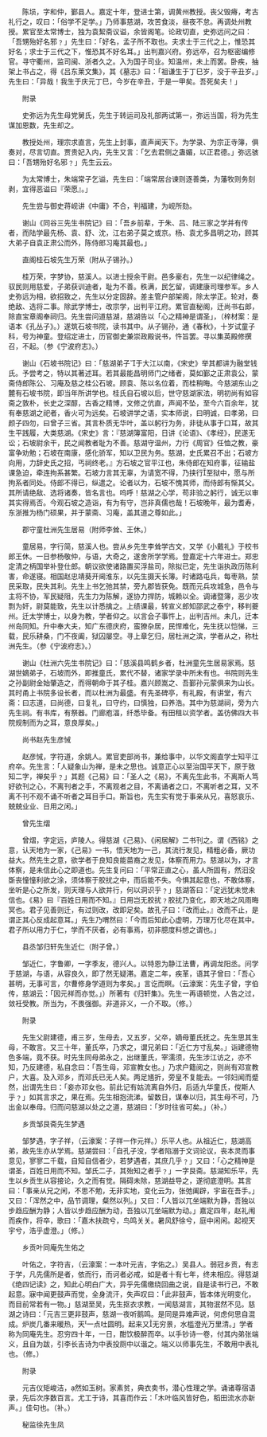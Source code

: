 <!-- { "loadSidebar": true } -->
　　陈埙，字和仲，鄞县人。嘉定十年，登进士第，调黄州教授。丧父毁瘠，考古礼行之，叹曰：「俗学不足学。」乃师事慈湖，攻苦食淡，昼夜不怠。再调处州教授。累官至太常博士，独为袁絜斋议谥，余皆阁笔。论政切直，史弥远问之曰：「吾甥殆好名邪﹖」先生曰：「好名，孟子所不取也。夫求士于三代之上，惟恐其好名；求士于三代之下，惟恐其不好名耳。」出判嘉兴府。弥远卒，召为枢密编修官。寻守衢州，监司闽、浙者久之。入为国子司业。知温州，未上而罢。卧疾，抽架上书占之，得《吕东莱文集》，其《墓志》曰：「祖谦生于丁巳岁，没于辛丑岁。」先生曰：「异哉！我生于庆元丁巳，今岁在辛丑，于是一甲矣。吾死矣夫！」

　　附录

　　史弥远为先生母党舅氏，先生于转运司及礼部两试第一，弥远当国，将为先生谋加恩数，先生却之。

　　教授处州，理宗求直言，先生上封事，直声闻天下。为学录、为宗正寺簿，俱奏对，尽言切直。贾贵妃入内，先生又言：「乞去君侧之蛊媚，以正君德。」弥远骇曰：「吾甥殆好名邪﹖」先生云云。

　　为太常博士，朱端常子乞谥，先生曰：「端常居台谏则逐善类，为藩牧则务刻剥，宜得恶谥曰『荣愿』。」

　　先生尝与御史蒋岘讲《中庸》不合，判福建，为岘所劾。

　　谢山《同谷三先生书院记》曰：「吾乡前辈，于朱、吕、陆三家之学并有传者，而陆学最先杨、袁、舒、沈，江右弟子莫之或京。杨、袁尤多昌明之功，顾其大弟子自袁正肃公而外，陈侍郎习庵其最也。」

　　直阁桂石坡先生万荣（附从子锡孙。）

　　桂万荣，字梦协，慈溪人。以进士授余干尉。邑多豪右，先生一以纪律绳之。驭民则用慈爱，子弟获训迪者，耻为不善。秩满，民乞留，调建康司理参军。乡人史弥远为相，欲招致之，先生以分定固辞。差主管户部架阁，除太学正。轮对，奏绝敌、选将二事。除武学博士，改宗学，出判平江府。累官直秘阁，迁尚书右郎，除直宝章阁奉祠归。先生尝问道慈湖，慈湖告以「心之精神是谓圣」，（梓材案：是语本《孔丛子》。）遂筑石坡书院，读书其中。从子锡孙，通《春秋》，十岁试童子科，号为神童。登绍定进士，历官御史兼崇政殿说书，忤旨罢。寻以集英殿修撰召，不起。（参《宁波府志》。）

　　谢山《石坡书院记》曰：「慈湖弟子于大江以南，《宋史》举其都讲为融堂钱氏。予尝考之，特以其著述耳。若其最能昌明师门之绪者，莫如鄞之正肃袁公，蒙斋侍郎陈公、习庵及慈之桂公石坡。顾袁、陈以名位着，而桂稍晦。今慈湖东山之麓有石坡书院，即当年所讲学也。桂氏自石坡以后，世守慈湖家法，明初尚有如容斋之敦朴，长史之深醇，古香之精博，文修之伉直，声闻不坠，至今六百余年，犹有奉慈湖之祀者，香火可为远矣。石坡讲学之语，实本师说，曰明诚，曰孝弟，曰颜子四勿，曰曾子三省。其言朴质无华叶，盖以躬行为务，非徒从事于口耳，故其生平践履，大类慈湖。《宋史》言：『慈湖簿富阳，日讲《论语》、《孝经》，民遂无讼；石坡尉余干，民之闻教者耻为不善。慈湖守温州，力行《周官》任恤之教，豪富争劝勉；石坡在南康，感化骄军，知以卫民为务。慈湖，史氏累召不出；石坡方向用，力辞史氏之招，丐祠终老。』方石坡之官平江也，朱侍郎在知府事，征输盐课急迫，牵连拘系甚繁。石坡力言其无辜，为请宽不得，乃挟行至狱中，愿与所拘系者同处。侍郎不得已，纵遣之。论者以为，石坡不愧其师，而侍郎有惭其父。其所请绝敌、选将诸奏，皆名言也。呜呼！慈湖之心学，苟非验之躬行，诚无以审其实得焉否。今观石坡之造诣，有为有守，岂非真儒也哉！石坡晚年，最为耆寿，东浙推为杨门硕果，并于蒙斋、习庵，盖其道之尊如此。」

　　郡守童杜洲先生居易（附师李耸、王休。）

　　童居易，字行简，慈溪人也。尝从乡先生李耸学古文，又学《小戴礼》于校书郎王休。一日参杨敬仲，与语，大奇之，遂舍所学学焉。登嘉定十六年进士。郑忠定清之柄国举补登仕郎。朝议欲使诸路置买浮盐司，除拟已定，先生诣执政历陈利害，命遂寝。相国赵忠靖葵开阃淮东，以先生摄天长簿。时诸路屯兵，每枣熟，禁民采取，民失其利。先生上书乞弛其禁，旁九郡皆获免。既而元兵攻城急，邑令与主将不协，军民疑阻，先生力为陈解，遂协力捍防，城赖以全。调诸暨簿，恶少攻剽为奸，尉莫能致，先生以计悉擒之。上绩课最，转宣义郎知邵武之泰宁，移判夔州。迁太学博士，以身为教，学者仰之。以言会子事忤上，出判吉州。未几，迁本州岛同知。升中奉大夫，知广东德庆府，蛮獠杂居，民悍难化，先生抚以恺悌，三载，民乐耕桑，门不夜阖，狱囚屡空。寻上章乞归，居杜洲之滨，学者从之，称杜洲先生。（参《宁波府志》。）

　　谢山《杜洲六先生书院记》曰：「慈溪县鸣鹤乡者，杜洲童先生居易家焉。慈湖世嫡弟子，石坡而外，即推童氏，累代不替，诸家学录中所未有也。书院则先生之孙副尉金始肇造之，而得朝命于其子桂。嘉兴顾嵩之、吾鄞孙元蒙俱来为山长。其时甬上书院多设长者，而以杜洲为最盛。有先圣碑亭，有礼殿，有讲堂，有六斋：曰志道，曰尚德，曰复礼，曰守约，曰慎独，曰养浩。其中为慈湖祠，旁为六先生祠。有书库，有祭器。门廊庖湢，纤悉毕备。有田租以资学者。盖彷佛四大书院规制而为之耳，意良厚矣。」

　　尚书赵先生彦悈

　　赵彦悈，字符道，余姚人。累官吏部尚书，兼给事中，以华文阁直学士知平江府卒。先生言：「人疑象山为禅，是未之思也。诚意正心以至治国平天下，原于致知二字，禅矣乎﹖」其题《己易》曰：「圣人之《易》，不离先生此书，不离斯人笃好欲刊之心，不离刊者之手，不离观者之目，不离诵者之口，不离听者之耳，又不离不刊不观不诵不听者之耳目手口。斯旨也，先生实有觉于事亲从兄，喜怒哀乐、兢兢业业、日用之闲。」

　　曾先生熠

　　曾熠，字定远，庐陵人。得慈湖《己易》、《闲居解》二书刊之。谓《西铭》之意，认天地为一家，《己易》一书，悟天地为一己，其流行发见，精粗必备，厥功益大。然先生之意，欲学者于良知良能苗裔之发见，体察而用力。慈湖以为，才言体察，是未信此心之即道也。先生复问曰：「平常正直之心，虽人所固有，然汩没斲丧憧憧利欲之涂，须体察于胶扰之中，而后能不失。今惧其起意也，不敢体察，坐听是心之所发，则天理与人欲并行，何以洞识乎﹖」慈湖答曰：「定远犹未觉未信也。《易》曰『百姓日用而不知。』日用岂无胶扰﹖胶扰乃变化，即天地之风雨晦冥也。君子见善则迁，有过则改，改即足矣。故孔子曰：『改而止。』改而不止，是谓正其心反成起意耳。」先生乃喟然曰：「今而后知此心虚明，万理万化尽在其中。君子所以用力于仁，学而不厌者，必有事焉，初非臆度料想之谓也。」

　　县丞邹归轩先生近仁（附子曾。）

　　邹近仁，字鲁卿，一字季友，德兴人。以特恩为静江法曹，再调龙阳丞。问学于慈湖，与语，从容良久，即了然无疑滞。嘉定二年，疾革，语其子曾曰：「吾心甚明，无事可言，尔曹修身学道则为孝矣。」言讫而瞑。（云濠案：先生子曾，字伯传，慈湖云：「因元祥而亦觉。」）所著有《归轩集》。先生一再语顿觉，人告之过，敛衽受教。所当为，不畏强御。非道非义，一介不取。（修。）

　　附录

　　先生父尉建德，甫三岁，生母去，又五岁，父卒，嫡母董氏抚之。先生思其生母，不敢言。又三十年，董氏卒，乃求之，谓兄弟曰：「近仁方寸乱矣。」诣建德物色多端，竟不获。时先生同母弟永之，出继董氏，宰濡须，先生涉江访之，亦不知，乃反建德，私自念曰：「吾生母，邓宣教女也。」乃求户籍阅之，则尚有邓宣教户，大喜。及入邓乡，而邓氏已无人矣。两足馗折，旁皇不复能去。一邻妇闻而蹙然，出谓先生曰：「妾亦邓女也。前此记有姑流离自外归，后适九华童氏，傥斯人乎﹖」如其言求之，果在焉。先生相抱流涕。留数日，谋奉以归，其生母不可，乃出金以奉母。归而问慈湖以处之之道，慈湖曰：「岁时往省可矣。」（补。）

　　乡贡邹艮斋先生梦遇

　　邹梦遇，字子祥，（云濠案：子祥一作元祥。）乐平人也。从祖近仁，慈湖高弟，故先生亦从学焉。慈湖尝曰：「自孔子没，学者陷溺于文词论议，丧本灵而事意见，寥寥二千载，自知自信者少，若梦遇者，其庶几乎﹖」又曰：「心之精神是谓圣，百姓日用而不知。邹氏二子，其殆知之者乎﹖」一字艮斋。慈湖知乐平，先生以乡贡生从容接论，久之而有觉。隔碍未除，慈湖益导之，遂彻底澄明。其言曰：「事亲从兄之闲，不思不勉，无非实地，变化云为，张弛阖辟，宇宙在吾手。」又曰：「浑然之中，品节调理，粲然以列。」又曰：「人皆以兀坐端默为静，吾独以步趋应酬为静；人皆以步趋应酬为动，吾独以兀坐端默为动。」嘉定四年，赵礼闱而疾作，将卒，歌曰：「嘉木扶疏兮，鸟鸣关关。暑风舒徐兮，庭中闲闲。起视天宇兮，浩乎虚澄。」（修。）

　　乡贡叶同庵先生佑之

　　叶佑之，字符吉，（云濠案：一本叶元吉，字佑之。）吴县人。弱冠乡贡，有志于学，凡先儒所是者，依而行，而诃者必戒，如是者十有七年，终未相应。得慈湖《绝四记读》之，知此心明白广大，异乎先儒缴绕回曲之说，自是读书行己，不敢起意。寐中闻更鼓声而觉，全身流汗，失声叹曰：「此非鼓声，皆本体光明变化，而目前常若有一物。」慈湖至吴，先生抠衣求教，一闻慈湖言，其物泯然不见。慈湖之诗曰：「元吉三更非鼓声，慈湖一夜听鹅鸣。是同是异难声说，何虑何思自混成。炉炭几番来暖热，天一点吐圆明。起来又无穷景，水槛澄光万里清。」学者称为同庵先生。忍穷四十年，一日，酣饮极醉而卒。以手钞诗一卷，付其内弟张端义，且自为跋，引李长吉诗为中表投厕中以谐之。端义以师事先生，不敢用中表礼也。（修。）

　　附录

　　元吉仪矩峻洁，然如玉树。家素贫，典衣卖书，潜心性理之学。诵诸尊宿语录，先后次序数百言。尤工于诗，其喜而作云：「木叶临风皆好色，稻田流水亦新声。」佳句也。（补。）

　　秘监徐先生凤

